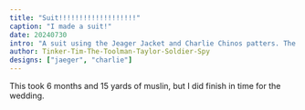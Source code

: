 ```yaml
---
title: "Suit!!!!!!!!!!!!!!!!!!!"
caption: "I made a suit!"
date: 20240730
intro: "A suit using the Jeager Jacket and Charlie Chinos patters. The main fabric is a silk noil, and the liner is silk as well."
author: Tinker-Tim-The-Toolman-Taylor-Soldier-Spy
designs: ["jaeger", "charlie"]
---
```


This took 6 months and 15 yards of muslin, but I did finish in time for the wedding.

